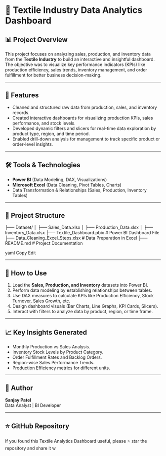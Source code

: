 # 🧵 Textile Industry Data Analytics Dashboard

## 📊 Project Overview
This project focuses on analyzing sales, production, and inventory data from the **Textile Industry** to build an interactive and insightful dashboard. The objective was to visualize key performance indicators (KPIs) like production efficiency, sales trends, inventory management, and order fulfillment for better business decision-making.

---

## 🎯 Features
- Cleaned and structured raw data from production, sales, and inventory records.
- Created interactive dashboards for visualizing production KPIs, sales performance, and stock levels.
- Developed dynamic filters and slicers for real-time data exploration by product type, region, and time period.
- Enabled drill-down analysis for management to track specific product or order-level insights.

---

## 🛠️ Tools & Technologies
- **Power BI** (Data Modeling, DAX, Visualizations)
- **Microsoft Excel** (Data Cleaning, Pivot Tables, Charts)
- Data Transformation & Relationships (Sales, Production, Inventory Tables)

---

## 📂 Project Structure
├── Dataset/
│ ├── Sales_Data.xlsx
│ ├── Production_Data.xlsx
│ ├── Inventory_Data.xlsx
├── Textile_Dashboard.pbix # Power BI Dashboard File
├── Data_Cleaning_Excel_Steps.xlsx # Data Preparation in Excel
├── README.md # Project Documentation

yaml
Copy
Edit

---

## 🚀 How to Use
1. Load the **Sales, Production, and Inventory** datasets into Power BI.
2. Perform data modeling by establishing relationships between tables.
3. Use DAX measures to calculate KPIs like Production Efficiency, Stock Turnover, Sales Growth, etc.
4. Design dashboard visuals (Bar Charts, Line Graphs, KPI Cards, Slicers).
5. Interact with filters to analyze data by product, region, or time frame.

---

## 📈 Key Insights Generated
- Monthly Production vs Sales Analysis.
- Inventory Stock Levels by Product Category.
- Order Fulfillment Rates and Backlog Orders.
- Region-wise Sales Performance Trends.
- Production Efficiency metrics for different units.

---

## 📝 Author
**Sanjay Patel**  
Data Analyst | BI Developer

---

## ⭐ GitHub Repository
If you found this Textile Analytics Dashboard useful, please ⭐ star the repository and share it w
